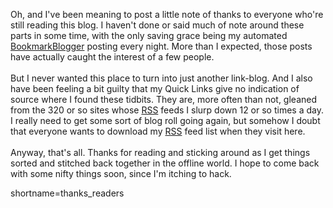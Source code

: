 Oh, and I've been meaning to post a little note of thanks to everyone
who're still reading this blog.  I haven't done or said much of note
around these parts in some time, with the only saving grace being my
automated <a href="http://www.decafbad.com/twiki/bin/view/Main/BookmarkBlogger">BookmarkBlogger</a> posting every night.  More than I expected,
those posts have actually caught the interest of a few people.
<br /><br />
But I never wanted this
place to turn into just another link-blog.  And I also have been feeling
a bit guilty that my Quick Links give no indication of source where
I found these tidbits.  They are, more often than not, gleaned from
the 320 or so sites whose <a href="http://www.decafbad.com/twiki/bin/view/Main/RSS">RSS</a> feeds I slurp down 12 or so times a day.
I really need to get some sort of blog roll going again, but somehow I
doubt that everyone wants to download my <a href="http://www.decafbad.com/twiki/bin/view/Main/RSS">RSS</a> feed list when they visit
here.
<br /><br />
Anyway, that's all.  Thanks for reading and sticking around as I get
things sorted and stitched back together in the offline world.  I hope
to come back with some nifty things soon, since I'm itching to hack.
<!--more-->
shortname=thanks_readers
